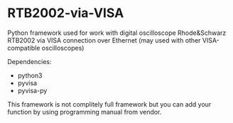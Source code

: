 # RTB2002-via-VISA

Python framework used for work with digital oscilloscope Rhode&Schwarz RTB2002 via VISA connection over Ethernet (may used with other VISA-compatible oscilloscopes)

Dependencies:
- python3
- pyvisa
- pyvisa-py

This framework is not complitely full framework but you can add your function by using programming manual from vendor. 
